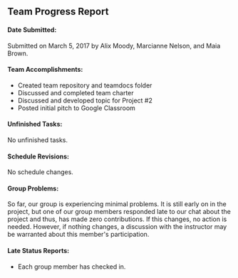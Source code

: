 ## **Team Progress Report**

#### **Date Submitted:**

Submitted on March 5, 2017 by Alix Moody, Marcianne Nelson, and Maia Brown. 

#### **Team Accomplishments:**

* Created team repository and teamdocs folder
* Discussed and completed team charter
* Discussed and developed topic for Project #2
* Posted initial pitch to Google Classroom

#### **Unfinished Tasks:**

No unfinished tasks. 

#### **Schedule Revisions:**

No schedule changes.  

#### **Group Problems:**

So far, our group is experiencing minimal problems. It is still early on in the project, but one of our group members responded late to our chat about the project and thus, has made zero contributions. If this changes, no action is needed. However, if nothing changes, a discussion with the instructor may be warranted about this member's participation.  

#### **Late Status Reports:**

* Each group member has checked in. 
